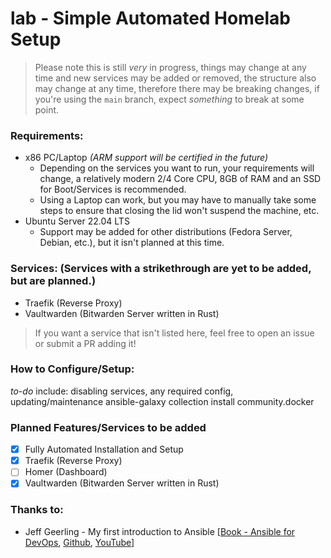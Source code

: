 # lab - Simple Automated Homelab Setup

> Please note this is still *very* in progress, things may change at any time and new services may be added or removed, the structure also may change at any time, therefore there may be breaking changes, if you're using the `main` branch, expect *something* to break at some point.

### Requirements:
- x86 PC/Laptop *(ARM support will be certified in the future)*
  - Depending on the services you want to run, your requirements will change, a relatively modern 2/4 Core CPU, 8GB of RAM and an SSD for Boot/Services is recommended.
  - Using a Laptop can work, but you may have to manually take some steps to ensure that closing the lid won't suspend the machine, etc.
- Ubuntu Server 22.04 LTS
  - Support may be added for other distributions (Fedora Server, Debian, etc.), but it isn't planned at this time.

### Services: (Services with a strikethrough are yet to be added, but are planned.)
- Traefik (Reverse Proxy)
- Vaultwarden (Bitwarden Server written in Rust)
> If you want a service that isn't listed here, feel free to open an issue or submit a PR adding it!

### How to Configure/Setup:
*to-do*
include: disabling services, any required config, updating/maintenance
ansible-galaxy collection install community.docker

### Planned Features/Services to be added
 - [x] Fully Automated Installation and Setup
 - [x] Traefik (Reverse Proxy) 
 - [ ] Homer (Dashboard)
 - [x] Vaultwarden (Bitwarden Server written in Rust)

### Thanks to:
- Jeff Geerling - My first introduction to Ansible [[Book - Ansible for DevOps](https://www.ansiblefordevops.com/), [Github](https://github.com/geerlingguy), [YouTube](https://www.youtube.com/c/JeffGeerling)]